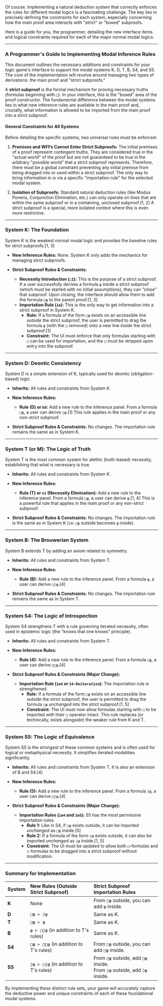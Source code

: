 Of course. Implementing a natural deduction system that correctly enforces the rules for different modal logics is a fascinating challenge. The key lies in precisely defining the constraints for each system, especially concerning how the main proof area interacts with "strict" or "boxed" subproofs.

Here is a guide for you, the programmer, detailing the new interface items and logical constraints required for each of the major normal modal logics.

-----

### A Programmer's Guide to Implementing Modal Inference Rules

This document outlines the necessary additions and constraints for your logic game's interface to support the modal systems K, D, T, B, S4, and S5. The core of the implementation will revolve around managing two types of derivations: the main proof and "strict subproofs."

A **strict subproof** is the formal mechanism for proving necessary truths (formulas beginning with `□`). In your interface, this is the "boxed" area of the proof constructor. The fundamental difference between the modal systems lies in what new inference rules are available in the main proof and, crucially, what information is allowed to be imported from the main proof into a strict subproof.

#### General Constraints for All Systems

Before detailing the specific systems, two universal rules must be enforced:

1.  **Premises and WFFs Cannot Enter Strict Subproofs:** The initial premises of a proof represent contingent truths. They are considered true in the "actual world" of the proof but are not guaranteed to be true in the arbitrary "possible world" that a strict subproof represents. Therefore, there must be a global constraint preventing any initial premise from being dragged into or used within a strict subproof. The only way to bring information in is via a specific "importation rule" for the selected modal system.

2.  **Isolation of Subproofs:** Standard natural deduction rules (like Modus Ponens, Conjunction Elimination, etc.) can only operate on lines that are within the same subproof or in a containing, unclosed subproof.[1, 2] A strict subproof is a special, more isolated context where this is even more restrictive.

-----

### System K: The Foundation

System K is the weakest normal modal logic and provides the baseline rules for strict subproofs.[1, 3]

  * **New Inference Rules:** None. System K only adds the mechanics for managing strict subproofs.

  * **Strict Subproof Rules & Constraints:**

      * **Necessity Introduction (`□I`):** This is the purpose of a strict subproof. If a user successfully derives a formula `φ` inside a strict subproof (which must be started with no initial assumptions), they can "close" that subproof. Upon closing, the interface should allow them to add the formula `□φ` to the parent proof.[1, 3]
      * **Importation Rule (`im`):** This is the only way to get information into a strict subproof in System K.
          * **Rule:** If a formula of the form `□φ` exists on an accessible line *outside* the strict subproof, the user is permitted to drag the formula `φ` (with the `□` removed) onto a new line *inside* the strict subproof.[1]
          * **Constraint:** The UI must enforce that only formulas starting with `□` can be used for importation, and the `□` must be stripped upon entry into the subproof.

-----

### System D: Deontic Consistency

System D is a simple extension of K, typically used for deontic (obligation-based) logic.

  * **Inherits:** All rules and constraints from System K.

  * **New Inference Rules:**

      * **Rule (D) or `bd`:** Add a new rule to the inference panel. From a formula `□φ`, a user can derive `◊φ`.[1] This rule applies in the main proof or any non-strict subproof.

  * **Strict Subproof Rules & Constraints:** No changes. The importation rule remains the same as in System K.

-----

### System T (or M): The Logic of Truth

System T is the most common system for alethic (truth-based) necessity, establishing that what is necessary is true.

  * **Inherits:** All rules and constraints from System K.

  * **New Inference Rules:**

      * **Rule (T) or `ni` (Necessity Elimination):** Add a new rule to the inference panel. From a formula `□φ`, a user can derive `φ`.[1, 4] This is a powerful rule that applies in the main proof or any non-strict subproof.

  * **Strict Subproof Rules & Constraints:** No changes. The importation rule is the same as in System K (`im`: `□φ` outside becomes `φ` inside).

-----

### System B: The Brouwerian System

System B extends T by adding an axiom related to symmetry.

  * **Inherits:** All rules and constraints from System T.

  * **New Inference Rules:**

      * **Rule (B):** Add a new rule to the inference panel. From a formula `φ`, a user can derive `□◊φ`.[4]

  * **Strict Subproof Rules & Constraints:** No changes. The importation rule remains the same as in System T.

-----

### System S4: The Logic of Introspection

System S4 strengthens T with a rule governing iterated necessity, often used in epistemic logic (the "knows that one knows" principle).

  * **Inherits:** All rules and constraints from System T.

  * **New Inference Rules:**

      * **Rule (4):** Add a new rule to the inference panel. From a formula `□φ`, a user can derive `□□φ`.[4]

  * **Strict Subproof Rules & Constraints (Major Change):**

      * **Importation Rule (`im4` or `S4-Reiteration`):** The importation rule is strengthened.
          * **Rule:** If a formula of the form `□φ` exists on an accessible line *outside* the strict subproof, the user is permitted to drag the formula `□φ` *unchanged* into the strict subproof.[1, 5]
          * **Constraint:** The UI must now allow formulas starting with `□` to be imported *with* their `□` operator intact. This rule replaces (or technically, exists alongside) the weaker rule from K and T.

-----

### System S5: The Logic of Equivalence

System S5 is the strongest of these common systems and is often used for logical or metaphysical necessity. It simplifies iterated modalities significantly.

  * **Inherits:** All rules and constraints from System T. It is also an extension of B and S4.[4]

  * **New Inference Rules:**

      * **Rule (5):** Add a new rule to the inference panel. From a formula `◊φ`, a user can derive `□◊φ`.[4]

  * **Strict Subproof Rules & Constraints (Major Change):**

      * **Importation Rules (`im4` and `im5`):** S5 has the most permissive importation rules.
          * **Rule 1:** Like in S4, if `□φ` exists outside, it can be imported *unchanged* as `□φ` inside.[5]
          * **Rule 2:** If a formula of the form `◊φ` exists outside, it can also be imported *unchanged* as `◊φ` inside.[1, 5]
          * **Constraint:** The UI must be updated to allow both `□`-formulas and `◊`-formulas to be dragged into a strict subproof without modification.

-----

### Summary for Implementation

| System | New Rules (Outside Strict Subproof) | Strict Subproof Importation Rules |
| :--- | :--- | :--- |
| **K** | None | From `□φ` outside, you can add `φ` inside. |
| **D** | `□φ ⊢ ◊φ` | Same as K. |
| **T** | `□φ ⊢ φ` | Same as K. |
| **B** | `φ ⊢ □◊φ` (in addition to T's rules) | Same as K. |
| **S4** | `□φ ⊢ □□φ` (in addition to T's rules) | From `□φ` outside, you can add `□φ` inside. |
| **S5** | `◊φ ⊢ □◊φ` (in addition to T's rules) | From `□φ` outside, add `□φ` inside. <br> From `◊φ` outside, add `◊φ` inside. |

By implementing these distinct rule sets, your game will accurately capture the deductive power and unique constraints of each of these foundational modal systems.